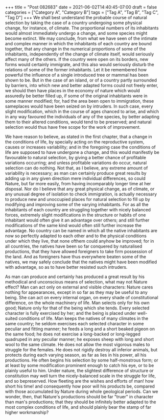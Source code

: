 +++
title = "Post 082683"
date = 2021-06-02T14:40:45-07:00
draft = false
categories = ["Category A", "Category B"]
tags = ["Tag A", "Tag B", "Tag C", "Tag D"]
+++
We shall best understand the probable course of natural selection by taking the case of a country undergoing some physical change, for instance, of climate. The proportional numbers of its inhabitants would almost immediately undergo a change, and some species might become extinct. We may conclude, from what we have seen of the intimate and complex manner in which the inhabitants of each country are bound together, that any change in the numerical proportions of some of the inhabitants, independently of the change of climate itself, would seriously affect many of the others. If the country were open on its borders, new forms would certainly immigrate, and this also would seriously disturb the relations of some of the former inhabitants. Let it be remembered how powerful the influence of a single introduced tree or mammal has been shown to be. But in the case of an island, or of a country partly surrounded by barriers, into which new and better adapted forms could not freely enter, we should then have places in the economy of nature which would assuredly be better filled up, if some of the original inhabitants were in some manner modified; for, had the area been open to immigration, these sameplaces would have been seized on by intruders. In such case, every slight modification, which in the course of ages chanced to arise, and which in any way favoured the individuals of any of the species, by better adapting them to their altered conditions, would tend to be preserved; and natural selection would thus have free scope for the work of improvement.

We have reason to believe, as stated in the first chapter, that a change in the conditions of life, by specially acting on the reproductive system, causes or increases variability; and in the foregoing case the conditions of life are supposed to have undergone a change, and this would manifestly be favourable to natural selection, by giving a better chance of profitable variations occurring; and unless profitable variations do occur, natural selection can do nothing. Not that, as I believe, any extreme amount of variability is necessary; as man can certainly produce great results by adding up in any given direction mere individual differences, so could Nature, but far more easily, from having incomparably longer time at her disposal. Nor do I believe that any great physical change, as of climate, or any unusual degree of isolation to check immigration, is actually necessary to produce new and unoccupied places for natural selection to fill up by modifying and improving some of the varying inhabitants. For as all the inhabitants of each country are struggling together with nicely balanced forces, extremely slight modifications in the structure or habits of one inhabitant would often give it an advantage over others; and still further modifications of the same kind would often still further increase the advantage. No country can be named in which all the native inhabitants are now so perfectly adapted to each other and to the physical conditions under which they live, that none ofthem could anyhow be improved; for in all countries, the natives have been so far conquered by naturalised productions, that they have allowed foreigners to take firm possession of the land. And as foreigners have thus everywhere beaten some of the natives, we may safely conclude that the natives might have been modified with advantage, so as to have better resisted such intruders.

As man can produce and certainly has produced a great result by his methodical and unconscious means of selection, what may not Nature effect? Man can act only on external and visible characters: Nature cares nothing for appearances, except in so far as they may be useful to any being. She can act on every internal organ, on every shade of constitutional difference, on the whole machinery of life. Man selects only for his own good; Nature only for that of the being which she tends. Every selected character is fully exercised by her; and the being is placed under well-suited conditions of life. Man keeps the natives of many climates in the same country; he seldom exercises each selected character in some peculiar and fitting manner; he feeds a long and a short beaked pigeon on the same food; he does not exercise a long-backed or long-legged quadruped in any peculiar manner; he exposes sheep with long and short wool to the same climate. He does not allow the most vigorous males to struggle for the females. He does not rigidly destroy all inferior animals, but protects during each varying season, as far as lies in his power, all his productions. He often begins his selection by some half-monstrous form; or at least by some modification prominent enough to catch his eye, or to be plainly useful to him. Under nature, the slightest difference of structure or constitution may well turn the nicely-balanced scale in the struggle for life, and so bepreserved. How fleeting are the wishes and efforts of man! how short his time! and consequently how poor will his products be, compared with those accumulated by Nature during whole geological periods. Can we wonder, then, that Nature's productions should be far "truer" in character than man's productions; that they should be infinitely better adapted to the most complex conditions of life, and should plainly bear the stamp of far higher workmanship?
